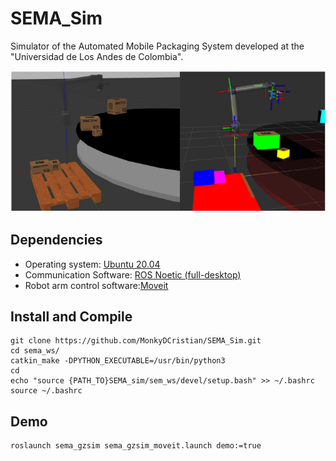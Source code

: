 # SEMA_Sim
Simulator of the Automated Mobile Packaging System developed at the "Universidad de Los Andes de Colombia".

![Alt text](/imgs/gzsim_rviz_view.png)

## Dependencies

* Operating system: [Ubuntu 20.04](https://releases.ubuntu.com/focal/)
* Communication Software: [ROS Noetic (full-desktop)](http://wiki.ros.org/noetic/Installation/Ubuntu)
* Robot arm control software:[Moveit](https://ros-planning.github.io/moveit_tutorials/doc/getting_started/getting_started.html)

## Install and Compile
```
git clone https://github.com/MonkyDCristian/SEMA_Sim.git
cd sema_ws/
catkin_make -DPYTHON_EXECUTABLE=/usr/bin/python3
cd
echo "source {PATH_TO}SEMA_sim/sem_ws/devel/setup.bash" >> ~/.bashrc
source ~/.bashrc
```
## Demo 
```
roslaunch sema_gzsim sema_gzsim_moveit.launch demo:=true
```

